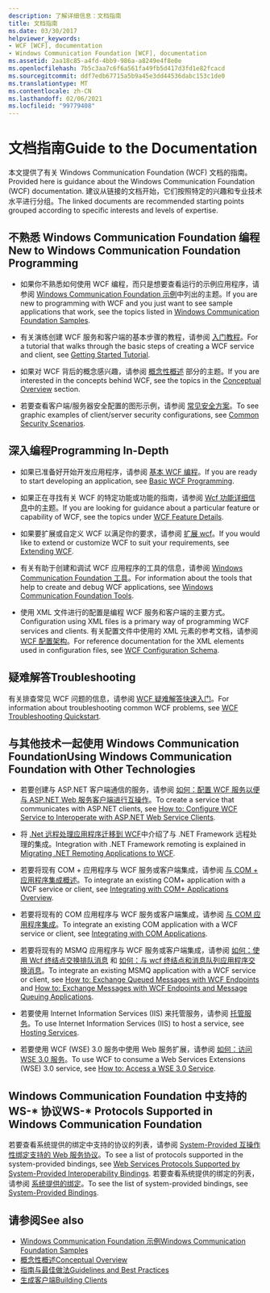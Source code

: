 ```yaml
---
description: 了解详细信息：文档指南
title: 文档指南
ms.date: 03/30/2017
helpviewer_keywords:
- WCF [WCF], documentation
- Windows Communication Foundation [WCF], documentation
ms.assetid: 2aa18c85-a4fd-4bb9-986a-a8249e4f8e0e
ms.openlocfilehash: 7b5c3aa7c6f6a561fa49fb5d417d3fd1e82fcacd
ms.sourcegitcommit: ddf7edb67715a5b9a45e3dd44536dabc153c1de0
ms.translationtype: MT
ms.contentlocale: zh-CN
ms.lasthandoff: 02/06/2021
ms.locfileid: "99779408"
---
```

# <a name="guide-to-the-documentation"></a><span data-ttu-id="226b0-103">文档指南</span><span class="sxs-lookup"><span data-stu-id="226b0-103">Guide to the Documentation</span></span>

<span data-ttu-id="226b0-104">本文提供了有关 Windows Communication Foundation (WCF) 文档的指南。</span><span class="sxs-lookup"><span data-stu-id="226b0-104">Provided here is guidance about the Windows Communication Foundation (WCF) documentation.</span></span> <span data-ttu-id="226b0-105">建议从链接的文档开始，它们按照特定的兴趣和专业技术水平进行分组。</span><span class="sxs-lookup"><span data-stu-id="226b0-105">The linked documents are recommended starting points grouped according to specific interests and levels of expertise.</span></span>  
  
## <a name="new-to-windows-communication-foundation-programming"></a><span data-ttu-id="226b0-106">不熟悉 Windows Communication Foundation 编程</span><span class="sxs-lookup"><span data-stu-id="226b0-106">New to Windows Communication Foundation Programming</span></span>  
  
- <span data-ttu-id="226b0-107">如果你不熟悉如何使用 WCF 编程，而只是想要查看运行的示例应用程序，请参阅 [Windows Communication Foundation 示例](./samples/index.md)中列出的主题。</span><span class="sxs-lookup"><span data-stu-id="226b0-107">If you are new to programming with WCF and you just want to see sample applications that work, see the topics listed in [Windows Communication Foundation Samples](./samples/index.md).</span></span>  
  
- <span data-ttu-id="226b0-108">有关演练创建 WCF 服务和客户端的基本步骤的教程，请参阅 [入门教程](getting-started-tutorial.md)。</span><span class="sxs-lookup"><span data-stu-id="226b0-108">For a tutorial that walks through the basic steps of creating a WCF service and client, see [Getting Started Tutorial](getting-started-tutorial.md).</span></span>  
  
- <span data-ttu-id="226b0-109">如果对 WCF 背后的概念感兴趣，请参阅 [概念性概述](conceptual-overview.md) 部分的主题。</span><span class="sxs-lookup"><span data-stu-id="226b0-109">If you are interested in the concepts behind WCF, see the topics in the [Conceptual Overview](conceptual-overview.md) section.</span></span>  
  
- <span data-ttu-id="226b0-110">若要查看客户端/服务器安全配置的图形示例，请参阅 [常见安全方案](./feature-details/common-security-scenarios.md)。</span><span class="sxs-lookup"><span data-stu-id="226b0-110">To see graphic examples of client/server security configurations, see [Common Security Scenarios](./feature-details/common-security-scenarios.md).</span></span>  
  
## <a name="programming-in-depth"></a><span data-ttu-id="226b0-111">深入编程</span><span class="sxs-lookup"><span data-stu-id="226b0-111">Programming In-Depth</span></span>  
  
- <span data-ttu-id="226b0-112">如果已准备好开始开发应用程序，请参阅 [基本 WCF 编程](basic-wcf-programming.md)。</span><span class="sxs-lookup"><span data-stu-id="226b0-112">If you are ready to start developing an application, see [Basic WCF Programming](basic-wcf-programming.md).</span></span>  
  
- <span data-ttu-id="226b0-113">如果正在寻找有关 WCF 的特定功能或功能的指南，请参阅 [Wcf 功能详细信息](./feature-details/index.md)中的主题。</span><span class="sxs-lookup"><span data-stu-id="226b0-113">If you are looking for guidance about a particular feature or capability of WCF, see the topics under [WCF Feature Details](./feature-details/index.md).</span></span>  
  
- <span data-ttu-id="226b0-114">如果要扩展或自定义 WCF 以满足你的要求，请参阅 [扩展 wcf](./extending/index.md)。</span><span class="sxs-lookup"><span data-stu-id="226b0-114">If you would like to extend or customize WCF to suit your requirements, see [Extending WCF](./extending/index.md).</span></span>  
  
- <span data-ttu-id="226b0-115">有关有助于创建和调试 WCF 应用程序的工具的信息，请参阅 [Windows Communication Foundation 工具](tools.md)。</span><span class="sxs-lookup"><span data-stu-id="226b0-115">For information about the tools that help to create and debug WCF applications, see [Windows Communication Foundation Tools](tools.md).</span></span>  
  
- <span data-ttu-id="226b0-116">使用 XML 文件进行的配置是编程 WCF 服务和客户端的主要方式。</span><span class="sxs-lookup"><span data-stu-id="226b0-116">Configuration using XML files is a primary way of programming WCF services and clients.</span></span> <span data-ttu-id="226b0-117">有关配置文件中使用的 XML 元素的参考文档，请参阅 [WCF 配置架构](../configure-apps/file-schema/wcf/index.md)。</span><span class="sxs-lookup"><span data-stu-id="226b0-117">For reference documentation for the XML elements used in configuration files, see [WCF Configuration Schema](../configure-apps/file-schema/wcf/index.md).</span></span>  
  
## <a name="troubleshooting"></a><span data-ttu-id="226b0-118">疑难解答</span><span class="sxs-lookup"><span data-stu-id="226b0-118">Troubleshooting</span></span>  

 <span data-ttu-id="226b0-119">有关排查常见 WCF 问题的信息，请参阅 [WCF 疑难解答快速入门](wcf-troubleshooting-quickstart.md)。</span><span class="sxs-lookup"><span data-stu-id="226b0-119">For information about troubleshooting common WCF problems, see [WCF Troubleshooting Quickstart](wcf-troubleshooting-quickstart.md).</span></span>  
  
## <a name="using-windows-communication-foundation-with-other-technologies"></a><span data-ttu-id="226b0-120">与其他技术一起使用 Windows Communication Foundation</span><span class="sxs-lookup"><span data-stu-id="226b0-120">Using Windows Communication Foundation with Other Technologies</span></span>  
  
- <span data-ttu-id="226b0-121">若要创建与 ASP.NET 客户端通信的服务，请参阅 [如何：配置 WCF 服务以便与 ASP.NET Web 服务客户端进行互操作](./feature-details/config-wcf-service-with-aspnet-web-service.md)。</span><span class="sxs-lookup"><span data-stu-id="226b0-121">To create a service that communicates with ASP.NET clients, see [How to: Configure WCF Service to Interoperate with ASP.NET Web Service Clients](./feature-details/config-wcf-service-with-aspnet-web-service.md).</span></span>  
  
- <span data-ttu-id="226b0-122">将 [.Net 远程处理应用程序迁移到 WCF](./feature-details/migrating-net-remoting-applications-to-wcf.md)中介绍了与 .NET Framework 远程处理的集成。</span><span class="sxs-lookup"><span data-stu-id="226b0-122">Integration with .NET Framework remoting is explained in [Migrating .NET Remoting Applications to WCF](./feature-details/migrating-net-remoting-applications-to-wcf.md).</span></span>  
  
- <span data-ttu-id="226b0-123">若要将现有 COM + 应用程序与 WCF 服务或客户端集成，请参阅 [与 COM + 应用程序集成概述](./feature-details/integrating-with-com-plus-applications-overview.md)。</span><span class="sxs-lookup"><span data-stu-id="226b0-123">To integrate an existing COM+ application with a WCF service or client, see [Integrating with COM+ Applications Overview](./feature-details/integrating-with-com-plus-applications-overview.md).</span></span>  
  
- <span data-ttu-id="226b0-124">若要将现有的 COM 应用程序与 WCF 服务或客户端集成，请参阅 [与 COM 应用程序集成](./feature-details/integrating-with-com-applications.md)。</span><span class="sxs-lookup"><span data-stu-id="226b0-124">To integrate an existing COM application with a WCF service or client, see [Integrating with COM Applications](./feature-details/integrating-with-com-applications.md).</span></span>  
  
- <span data-ttu-id="226b0-125">若要将现有的 MSMQ 应用程序与 WCF 服务或客户端集成，请参阅 [如何：使用 Wcf 终结点交换排队消息](./feature-details/how-to-exchange-queued-messages-with-wcf-endpoints.md) 和 [如何：与 wcf 终结点和消息队列应用程序交换消息](./feature-details/how-to-exchange-messages-with-wcf-endpoints-and-message-queuing-applications.md)。</span><span class="sxs-lookup"><span data-stu-id="226b0-125">To integrate an existing MSMQ application with a WCF service or client, see [How to: Exchange Queued Messages with WCF Endpoints](./feature-details/how-to-exchange-queued-messages-with-wcf-endpoints.md) and [How to: Exchange Messages with WCF Endpoints and Message Queuing Applications](./feature-details/how-to-exchange-messages-with-wcf-endpoints-and-message-queuing-applications.md).</span></span>  
  
- <span data-ttu-id="226b0-126">若要使用 Internet Information Services (IIS) 来托管服务，请参阅 [托管服务](hosting-services.md)。</span><span class="sxs-lookup"><span data-stu-id="226b0-126">To use Internet Information Services (IIS) to host a service, see [Hosting Services](hosting-services.md).</span></span>  
  
- <span data-ttu-id="226b0-127">若要使用 WCF (WSE) 3.0 服务中使用 Web 服务扩展，请参阅 [如何：访问 WSE 3.0 服务](./feature-details/how-to-access-a-wse-3-0-service-with-a-wcf-client.md)。</span><span class="sxs-lookup"><span data-stu-id="226b0-127">To use WCF to consume a Web Services Extensions (WSE) 3.0 service, see [How to: Access a WSE 3.0 Service](./feature-details/how-to-access-a-wse-3-0-service-with-a-wcf-client.md).</span></span>  
  
## <a name="ws--protocols-supported-in-windows-communication-foundation"></a><span data-ttu-id="226b0-128">Windows Communication Foundation 中支持的 WS-\* 协议</span><span class="sxs-lookup"><span data-stu-id="226b0-128">WS-\* Protocols Supported in Windows Communication Foundation</span></span>  

 <span data-ttu-id="226b0-129">若要查看系统提供的绑定中支持的协议的列表，请参阅 [System-Provided 互操作性绑定支持的 Web 服务协议](./feature-details/web-services-protocols-supported-by-system-provided-interoperability-bindings.md)。</span><span class="sxs-lookup"><span data-stu-id="226b0-129">To see a list of protocols supported in the system-provided bindings, see [Web Services Protocols Supported by System-Provided Interoperability Bindings](./feature-details/web-services-protocols-supported-by-system-provided-interoperability-bindings.md).</span></span> <span data-ttu-id="226b0-130">若要查看系统提供的绑定的列表，请参阅 [系统提供的绑定](system-provided-bindings.md)。</span><span class="sxs-lookup"><span data-stu-id="226b0-130">To see the list of system-provided bindings, see [System-Provided Bindings](system-provided-bindings.md).</span></span>  
  
## <a name="see-also"></a><span data-ttu-id="226b0-131">请参阅</span><span class="sxs-lookup"><span data-stu-id="226b0-131">See also</span></span>

- [<span data-ttu-id="226b0-132">Windows Communication Foundation 示例</span><span class="sxs-lookup"><span data-stu-id="226b0-132">Windows Communication Foundation Samples</span></span>](./samples/index.md)
- [<span data-ttu-id="226b0-133">概念性概述</span><span class="sxs-lookup"><span data-stu-id="226b0-133">Conceptual Overview</span></span>](conceptual-overview.md)
- [<span data-ttu-id="226b0-134">指南与最佳做法</span><span class="sxs-lookup"><span data-stu-id="226b0-134">Guidelines and Best Practices</span></span>](guidelines-and-best-practices.md)
- [<span data-ttu-id="226b0-135">生成客户端</span><span class="sxs-lookup"><span data-stu-id="226b0-135">Building Clients</span></span>](building-clients.md)
